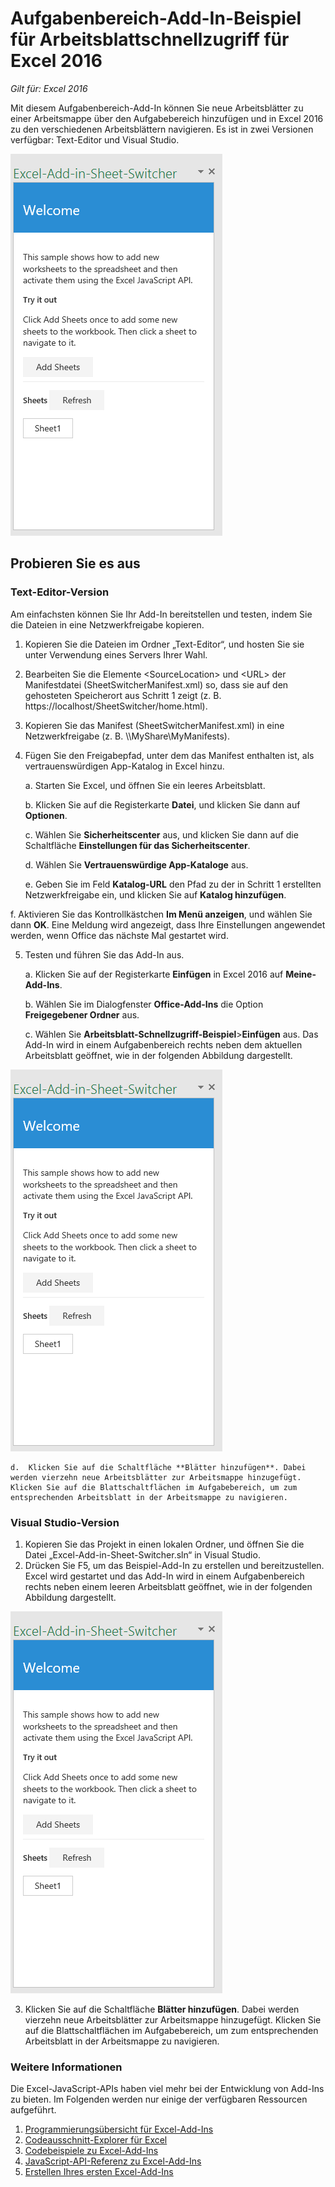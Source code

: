 # <a name="sheet-switcher-task-pane-add-in-sample-for-excel-2016"></a>Aufgabenbereich-Add-In-Beispiel für Arbeitsblattschnellzugriff für Excel 2016

_Gilt für: Excel 2016_

Mit diesem Aufgabenbereich-Add-In können Sie neue Arbeitsblätter zu einer Arbeitsmappe über den Aufgabebereich hinzufügen und in Excel 2016 zu den verschiedenen Arbeitsblättern navigieren. Es ist in zwei Versionen verfügbar: Text-Editor und Visual Studio.

![Arbeitsblatt-Schnellzugriff-Beispiel](../images/SheetSwitcher_taskpane.PNG)

## <a name="try-it-out"></a>Probieren Sie es aus
### <a name="text-editor-version"></a>Text-Editor-Version

Am einfachsten können Sie Ihr Add-In bereitstellen und testen, indem Sie die Dateien in eine Netzwerkfreigabe kopieren.

1.  Kopieren Sie die Dateien im Ordner „Text-Editor“, und hosten Sie sie unter Verwendung eines Servers Ihrer Wahl.
2.  Bearbeiten Sie die Elemente \<SourceLocation\> und \<URL\> der Manifestdatei (SheetSwitcherManifest.xml) so, dass sie auf den gehosteten Speicherort aus Schritt 1 zeigt (z. B. https://localhost/SheetSwitcher/home.html).
3.  Kopieren Sie das Manifest (SheetSwitcherManifest.xml) in eine Netzwerkfreigabe (z. B. \\\MyShare\MyManifests).
4.  Fügen Sie den Freigabepfad, unter dem das Manifest enthalten ist, als vertrauenswürdigen App-Katalog in Excel hinzu.

    a.  Starten Sie Excel, und öffnen Sie ein leeres Arbeitsblatt.

    b.  Klicken Sie auf die Registerkarte **Datei**, und klicken Sie dann auf **Optionen**.

    c.  Wählen Sie **Sicherheitscenter** aus, und klicken Sie dann auf die Schaltfläche **Einstellungen für das Sicherheitscenter**.

    d.  Wählen Sie **Vertrauenswürdige App-Kataloge** aus.

    e.  Geben Sie im Feld  **Katalog-URL** den Pfad zu der in Schritt 1 erstellten Netzwerkfreigabe ein, und klicken Sie auf **Katalog hinzufügen**.

   f. Aktivieren Sie das Kontrollkästchen **Im Menü anzeigen**, und wählen Sie dann **OK**. Eine Meldung wird angezeigt, dass Ihre Einstellungen angewendet werden, wenn Office das nächste Mal gestartet wird.

5.  Testen und führen Sie das Add-In aus.

    a.  Klicken Sie auf der Registerkarte **Einfügen** in Excel 2016 auf **Meine-Add-Ins**.

    b.  Wählen Sie im Dialogfenster **Office-Add-Ins** die Option **Freigegebener Ordner** aus.

    c.  Wählen Sie **Arbeitsblatt-Schnellzugriff-Beispiel**>**Einfügen** aus. Das Add-In wird in einem Aufgabenbereich rechts neben dem aktuellen Arbeitsblatt geöffnet, wie in der folgenden Abbildung dargestellt.

  ![Arbeitsblatt-Schnellzugriff-Beispiel](../images/SheetSwitcher_taskpane.PNG)

    d.  Klicken Sie auf die Schaltfläche **Blätter hinzufügen**. Dabei werden vierzehn neue Arbeitsblätter zur Arbeitsmappe hinzugefügt. Klicken Sie auf die Blattschaltflächen im Aufgabebereich, um zum entsprechenden Arbeitsblatt in der Arbeitsmappe zu navigieren.


### <a name="visual-studio-version"></a>Visual Studio-Version
1.  Kopieren Sie das Projekt in einen lokalen Ordner, und öffnen Sie die Datei „Excel-Add-in-Sheet-Switcher.sln“ in Visual Studio.
2.  Drücken Sie F5, um das Beispiel-Add-In zu erstellen und bereitzustellen. Excel wird gestartet und das Add-In wird in einem Aufgabenbereich rechts neben einem leeren Arbeitsblatt geöffnet, wie in der folgenden Abbildung dargestellt.

  ![Arbeitsblatt-Schnellzugriff-Beispiel](../images/SheetSwitcher_taskpane.PNG)

3. Klicken Sie auf die Schaltfläche **Blätter hinzufügen**. Dabei werden vierzehn neue Arbeitsblätter zur Arbeitsmappe hinzugefügt. Klicken Sie auf die Blattschaltflächen im Aufgabebereich, um zum entsprechenden Arbeitsblatt in der Arbeitsmappe zu navigieren.



### <a name="learn-more"></a>Weitere Informationen

Die Excel-JavaScript-APIs haben viel mehr bei der Entwicklung von Add-Ins zu bieten. Im Folgenden werden nur einige der verfügbaren Ressourcen aufgeführt.

1.  [Programmierungsübersicht für Excel-Add-Ins](https://github.com/OfficeDev/office-js-docs/blob/master/excel/excel-add-ins-programming-overview.md)
2.  [Codeausschnitt-Explorer für Excel](http://officesnippetexplorer.azurewebsites.net/#/snippets/excel)
3.  [Codebeispiele zu Excel-Add-Ins](https://github.com/OfficeDev/office-js-docs/blob/master/excel/excel-add-ins-code-samples.md)
4.  [JavaScript-API-Referenz zu Excel-Add-Ins](https://github.com/OfficeDev/office-js-docs/blob/master/excel/excel-add-ins-javascript-reference.md)
5.  [Erstellen Ihres ersten Excel-Add-Ins](https://github.com/OfficeDev/office-js-docs/blob/master/excel/build-your-first-excel-add-in.md)
